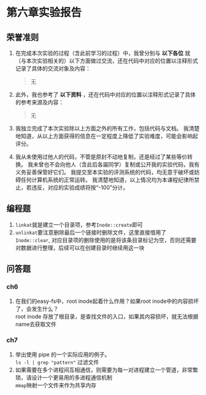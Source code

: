 # 第六章实验报告

## 荣誉准则

1. 在完成本次实验的过程（含此前学习的过程）中，我曾分别与 **以下各位** 就（与本次实验相关的）以下方面做过交流，还在代码中对应的位置以注释形式记录了具体的交流对象及内容：

   > 无

2. 此外，我也参考了 **以下资料** ，还在代码中对应的位置以注释形式记录了具体的参考来源及内容：

   > 无

3. 我独立完成了本次实验除以上方面之外的所有工作，包括代码与文档。 我清楚地知道，从以上方面获得的信息在一定程度上降低了实验难度，可能会影响起评分。

4. 我从未使用过他人的代码，不管是原封不动地复制，还是经过了某些等价转换。 我未曾也不会向他人（含此后各届同学）复制或公开我的实验代码，我有义务妥善保管好它们。 我提交至本实验的评测系统的代码，均无意于破坏或妨碍任何计算机系统的正常运转。 我清楚地知道，以上情况均为本课程纪律所禁止，若违反，对应的实验成绩将按“-100”分计。

## 编程题
1. `linkat`就是建立一个目录项，参考`Inode::create`即可
2. `unlinkat`要注意删除最后一个链接时删除文件，这里直接借用了`Inode::clear`, 对应目录项的删除使用的是将该条目录标记为空，否则还需要对数据进行整理，后续可以在创建目录时继续用这一块
## 问答题
### ch6
1. 在我们的easy-fs中，root inode起着什么作用？如果root inode中的内容损坏了，会发生什么？  
root inode 存放了根目录，是查找文件的入口，如果其内容损坏，就无法根据name去获取文件
### ch7
1. 举出使用 pipe 的一个实际应用的例子。  
`ls -l | grep "pattern"` 过滤文件
2. 如果需要在多个进程间互相通信，则需要为每一对进程建立一个管道，非常繁琐，请设计一个更易用的多进程通信机制  
`mmap`映射一个文件来作为共享内存